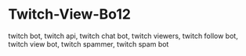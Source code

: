 # Twitch-View-Bo12
twitch bot, twitch api, twitch chat bot, twitch viewers, twitch follow bot, twitch view bot, twitch spammer, twitch spam bot
